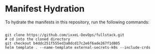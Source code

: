 
# Manifest Hydration

To hydrate the manifests in this repository, run the following commands:

```shell

git clone https://github.com/ixxeL-DevOps/fullstack.git
# cd into the cloned directory
git checkout b4ddc251f555ed3a0dcd17c2e6f6ade267f1d805
helm template . --name-template external-secrets-k0s --include-crds
```